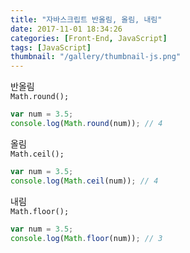 ```yaml
---
title: "자바스크립트 반올림, 올림, 내림"
date: 2017-11-01 18:34:26
categories: [Front-End, JavaScript]
tags: [JavaScript]
thumbnail: "/gallery/thumbnail-js.png"
---
```


반올림  
`Math.round();`
```javascript
var num = 3.5;
console.log(Math.round(num)); // 4
```

올림  
`Math.ceil();`
```javascript
var num = 3.5;
console.log(Math.ceil(num)); // 4
```

내림  
`Math.floor();`
```javascript
var num = 3.5;
console.log(Math.floor(num)); // 3
```
